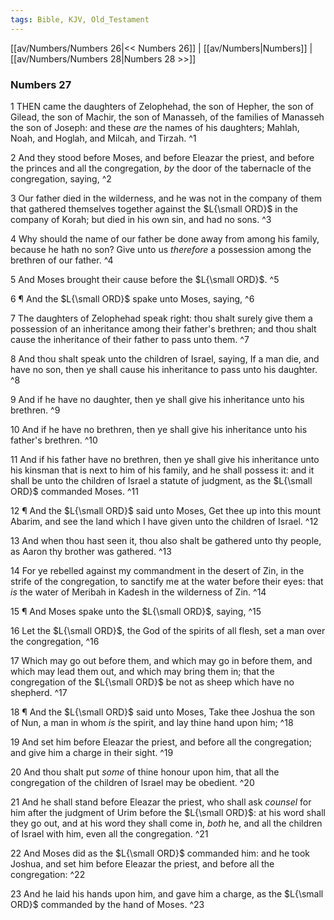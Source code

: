 ```yaml
---
tags: Bible, KJV, Old_Testament
---
```


[[av/Numbers/Numbers 26|<< Numbers 26]] | [[av/Numbers|Numbers]] | [[av/Numbers/Numbers 28|Numbers 28 >>]]

### Numbers 27

1 THEN came the daughters of Zelophehad, the son of Hepher, the son of Gilead, the son of Machir, the son of Manasseh, of the families of Manasseh the son of Joseph: and these _are_ the names of his daughters; Mahlah, Noah, and Hoglah, and Milcah, and Tirzah. ^1

2 And they stood before Moses, and before Eleazar the priest, and before the princes and all the congregation, _by_ the door of the tabernacle of the congregation, saying, ^2

3 Our father died in the wilderness, and he was not in the company of them that gathered themselves together against the $L{\small ORD}$ in the company of Korah; but died in his own sin, and had no sons. ^3

4 Why should the name of our father be done away from among his family, because he hath no son? Give unto us _therefore_ a possession among the brethren of our father. ^4

5 And Moses brought their cause before the $L{\small ORD}$. ^5

6 ¶ And the $L{\small ORD}$ spake unto Moses, saying, ^6

7 The daughters of Zelophehad speak right: thou shalt surely give them a possession of an inheritance among their father's brethren; and thou shalt cause the inheritance of their father to pass unto them. ^7

8 And thou shalt speak unto the children of Israel, saying, If a man die, and have no son, then ye shall cause his inheritance to pass unto his daughter. ^8

9 And if he have no daughter, then ye shall give his inheritance unto his brethren. ^9

10 And if he have no brethren, then ye shall give his inheritance unto his father's brethren. ^10

11 And if his father have no brethren, then ye shall give his inheritance unto his kinsman that is next to him of his family, and he shall possess it: and it shall be unto the children of Israel a statute of judgment, as the $L{\small ORD}$ commanded Moses. ^11

12 ¶ And the $L{\small ORD}$ said unto Moses, Get thee up into this mount Abarim, and see the land which I have given unto the children of Israel. ^12

13 And when thou hast seen it, thou also shalt be gathered unto thy people, as Aaron thy brother was gathered. ^13

14 For ye rebelled against my commandment in the desert of Zin, in the strife of the congregation, to sanctify me at the water before their eyes: that _is_ the water of Meribah in Kadesh in the wilderness of Zin. ^14

15 ¶ And Moses spake unto the $L{\small ORD}$, saying, ^15

16 Let the $L{\small ORD}$, the God of the spirits of all flesh, set a man over the congregation, ^16

17 Which may go out before them, and which may go in before them, and which may lead them out, and which may bring them in; that the congregation of the $L{\small ORD}$ be not as sheep which have no shepherd. ^17

18 ¶ And the $L{\small ORD}$ said unto Moses, Take thee Joshua the son of Nun, a man in whom _is_ the spirit, and lay thine hand upon him; ^18

19 And set him before Eleazar the priest, and before all the congregation; and give him a charge in their sight. ^19

20 And thou shalt put _some_ of thine honour upon him, that all the congregation of the children of Israel may be obedient. ^20

21 And he shall stand before Eleazar the priest, who shall ask _counsel_ for him after the judgment of Urim before the $L{\small ORD}$: at his word shall they go out, and at his word they shall come in, _both_ he, and all the children of Israel with him, even all the congregation. ^21

22 And Moses did as the $L{\small ORD}$ commanded him: and he took Joshua, and set him before Eleazar the priest, and before all the congregation: ^22

23 And he laid his hands upon him, and gave him a charge, as the $L{\small ORD}$ commanded by the hand of Moses. ^23
